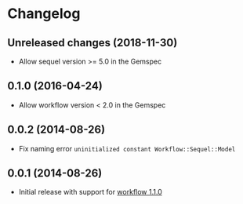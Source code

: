 # Changelog

## Unreleased changes (2018-11-30)

* Allow sequel version >= 5.0 in the Gemspec

## 0.1.0 (2016-04-24)

* Allow workflow version < 2.0 in the Gemspec

## 0.0.2 (2014-08-26)

* Fix naming error
  `uninitialized constant Workflow::Sequel::Model`

## 0.0.1 (2014-08-26)

* Initial release with support for [workflow 1.1.0](https://github.com/geekq/workflow/tree/v1.1.0)
